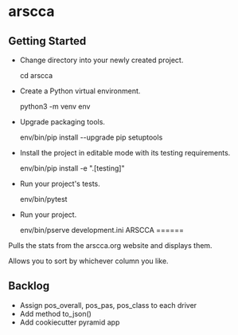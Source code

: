 arscca
======

Getting Started
---------------

- Change directory into your newly created project.

    cd arscca

- Create a Python virtual environment.

    python3 -m venv env

- Upgrade packaging tools.

    env/bin/pip install --upgrade pip setuptools

- Install the project in editable mode with its testing requirements.

    env/bin/pip install -e ".[testing]"

- Run your project's tests.

    env/bin/pytest

- Run your project.

    env/bin/pserve development.ini
ARSCCA
======

Pulls the stats from the arscca.org website and displays them.

Allows you to sort by whichever column you like.


Backlog
-------

  * Assign pos_overall, pos_pas, pos_class to each driver
  * Add method to_json()
  * Add cookiecutter pyramid app

